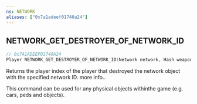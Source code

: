 ```yaml
---
ns: NETWORK
aliases: ["0x7a1adeef01740a24"]
---
```

## NETWORK_GET_DESTROYER_OF_NETWORK_ID

```c
// 0x7A1ADEEF01740A24
Player NETWORK_GET_DESTROYER_OF_NETWORK_ID(Network network, Hash weaponHash);
```

Returns the player index of the player that destroyed the network object with the specified network ID. more info..

This command can be used for any physical objects withinthe game (e.g. cars, peds and objects).

